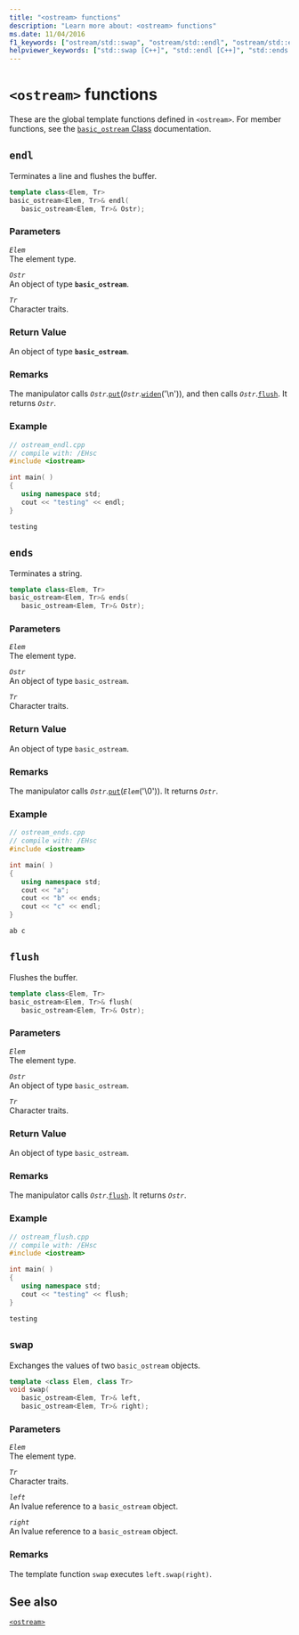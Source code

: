 ```yaml
---
title: "<ostream> functions"
description: "Learn more about: <ostream> functions"
ms.date: 11/04/2016
f1_keywords: ["ostream/std::swap", "ostream/std::endl", "ostream/std::ends", "ostream/std::flush"]
helpviewer_keywords: ["std::swap [C++]", "std::endl [C++]", "std::ends [C++]", "std::flush [C++]"]
---
```

# `<ostream>` functions

These are the global template functions defined in `<ostream>`. For member functions, see the [`basic_ostream` Class](basic-ostream-class.md) documentation.

## `endl`

Terminates a line and flushes the buffer.

```cpp
template class<Elem, Tr>
basic_ostream<Elem, Tr>& endl(
   basic_ostream<Elem, Tr>& Ostr);
```

### Parameters

*`Elem`*\
The element type.

*`Ostr`*\
An object of type **`basic_ostream`**.

*`Tr`*\
Character traits.

### Return Value

An object of type **`basic_ostream`**.

### Remarks

The manipulator calls *`Ostr`*.[`put`](../standard-library/basic-ostream-class.md#put)(*`Ostr`*.[`widen`](../standard-library/basic-ios-class.md#widen)('\n')), and then calls *`Ostr`*.[`flush`](../standard-library/basic-ostream-class.md#flush). It returns *`Ostr`*.

### Example

```cpp
// ostream_endl.cpp
// compile with: /EHsc
#include <iostream>

int main( )
{
   using namespace std;
   cout << "testing" << endl;
}
```

```Output
testing
```

## `ends`

Terminates a string.

```cpp
template class<Elem, Tr>
basic_ostream<Elem, Tr>& ends(
   basic_ostream<Elem, Tr>& Ostr);
```

### Parameters

*`Elem`*\
The element type.

*`Ostr`*\
An object of type `basic_ostream`.

*`Tr`*\
Character traits.

### Return Value

An object of type `basic_ostream`.

### Remarks

The manipulator calls *`Ostr`*.[`put`](../standard-library/basic-ostream-class.md#put)(*`Elem`*('\0')). It returns *`Ostr`*.

### Example

```cpp
// ostream_ends.cpp
// compile with: /EHsc
#include <iostream>

int main( )
{
   using namespace std;
   cout << "a";
   cout << "b" << ends;
   cout << "c" << endl;
}
```

```Output
ab c
```

## `flush`

Flushes the buffer.

```cpp
template class<Elem, Tr>
basic_ostream<Elem, Tr>& flush(
   basic_ostream<Elem, Tr>& Ostr);
```

### Parameters

*`Elem`*\
The element type.

*`Ostr`*\
An object of type `basic_ostream`.

*`Tr`*\
Character traits.

### Return Value

An object of type `basic_ostream`.

### Remarks

The manipulator calls *`Ostr`*.[`flush`](../standard-library/basic-ostream-class.md#flush). It returns *`Ostr`*.

### Example

```cpp
// ostream_flush.cpp
// compile with: /EHsc
#include <iostream>

int main( )
{
   using namespace std;
   cout << "testing" << flush;
}
```

```Output
testing
```

## `swap`

Exchanges the values of two `basic_ostream` objects.

```cpp
template <class Elem, class Tr>
void swap(
   basic_ostream<Elem, Tr>& left,
   basic_ostream<Elem, Tr>& right);
```

### Parameters

*`Elem`*\
The element type.

*`Tr`*\
Character traits.

*`left`*\
An lvalue reference to a `basic_ostream` object.

*`right`*\
An lvalue reference to a `basic_ostream` object.

### Remarks

The template function `swap` executes `left.swap(right)`.

## See also

[`<ostream>`](../standard-library/ostream.md)
